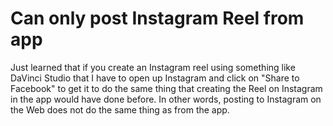 # Can only post Instagram Reel from app

Just learned that if you create an Instagram reel using something like DaVinci Studio that I have to open up Instagram and click on "Share to Facebook" to get it to do the same thing that creating the Reel on Instagram in the app would have done before. In other words, posting to Instagram on the Web does not do the same thing as from the app.
